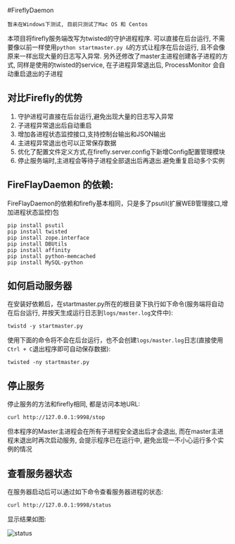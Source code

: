 #FireflyDaemon

`暂未在Windows下测试, 目前只测试了Mac OS 和 Centos`

本项目将firefly服务端改写为twisted的守护进程程序. 可以直接在后台运行, 不需要像以前一样使用`python startmaster.py &`的方式让程序在后台运行, 且不会像原来一样出现大量的日志写入异常. 另外还修改了master主进程创建各子进程的方式, 同样是使用的twisted的service, 在子进程异常退出后, ProcessMonitor 会自动重启退出的子进程

## 对比Firefly的优势
1. 守护进程可直接在后台运行,避免出现大量的日志写入异常
2. 子进程异常退出后自动重启
3. 增加各进程状态监控接口,支持控制台输出和JSON输出
4. 主进程异常退出也可以正常保存数据
5. 优化了配置文件定义方式,在firefly.server.config下新增Config配置管理模块
6. 停止服务端时,主进程会等待子进程全部退出后再退出.避免重复启动多个实例

## FireFlayDaemon 的依赖:
FireFlayDaemon的依赖和firefly基本相同，只是多了psutil(扩展WEB管理接口,增加进程状态监控)包
```
pip install psutil
pip install twisted
pip install zope.interface
pip install DBUtils
pip install affinity
pip install python-memcached
pip install MySQL-python
```

## 如何启动服务器
在安装好依赖后，在startmaster.py所在的根目录下执行如下命令(服务端将自动在后台运行, 并按天生成运行日志到`logs/master.log`文件中):
```
twistd -y startmaster.py
```
使用下面的命令将不会在后台运行，也不会创建`logs/master.log`日志(直接使用`Ctrl + C`退出程序即可自动保存数据):
```
twisted -ny startmaster.py
```

## 停止服务
停止服务的方法和firefly相同, 都是访问本地URL:
```
curl http://127.0.0.1:9998/stop
```
但本程序的Master主进程会在所有子进程安全退出后才会退出, 而在master主进程未退出时再次启动服务, 会提示程序已在运行中, 避免出现一不小心运行多个实例的情况

## 查看服务器状态
在服务器启动后可以通过如下命令查看服务器进程的状态:
```
curl http://127.0.0.1:9998/status
```

显示结果如图:

![status](https://git.oschina.net/cbwfree/FireflyDaemon/raw/master/demo/status.png)